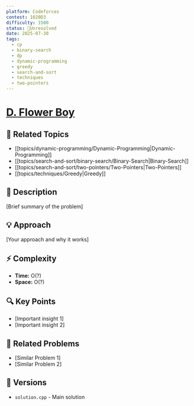 ```yaml
---
platform: Codeforces
contest: 1020D3
difficulty: 1500
status: 🔴Unresolved
date: 2025-07-30
tags:
  - cp
  - binary-search
  - dp
  - dynamic-programming
  - greedy
  - search-and-sort
  - techniques
  - two-pointers
---
```

# [D. Flower Boy](link)

## 📓 Related Topics
- [[topics/dynamic-programming/Dynamic-Programming|Dynamic-Programming]]
- [[topics/search-and-sort/binary-search/Binary-Search|Binary-Search]]
- [[topics/search-and-sort/two-pointers/Two-Pointers|Two-Pointers]]
- [[topics/techniques/Greedy|Greedy]]

## 📖 Description
[Brief summary of the problem]

## 💡 Approach
[Your approach and why it works]

## ⚡ Complexity
- **Time:** O(?)
- **Space:** O(?)

## 🔍 Key Points
- [Important insight 1]
- [Important insight 2]

## 🔗 Related Problems
- [Similar Problem 1]
- [Similar Problem 2]

## 🔄 Versions
- `solution.cpp` - Main solution 
